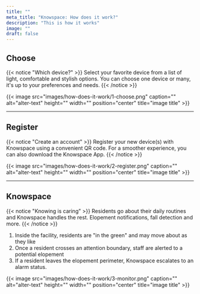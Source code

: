 ```yaml
---
title: ""
meta_title: "Knowspace: How does it work?"
description: "This is how it works"
image: ""
draft: false
---
```


## Choose

{{< notice "Which device?" >}}
Select your favorite device from a list of light, comfortable and stylish options.  You can choose one device or many, it's up to your preferences and needs.
{{< /notice >}}


{{< image src="images/how-does-it-work/1-choose.png" caption="" alt="alter-text" height="" width="" position="center" title="image title"  >}}

<hr>

## Register

{{< notice "Create an account" >}}
Register your new device(s) with Knowspace using a convenient QR code.  For a smoother experience, you can also download the Knowspace App.
{{< /notice >}}


{{< image src="images/how-does-it-work/2-register.png" caption="" alt="alter-text" height="" width="" position="center" title="image title"  >}}

<hr>

## Knowspace

{{< notice "Knowing is caring" >}}
Residents go about their daily routines and Knowspace handles the rest.  Elopement notifications, fall detection and more.
{{< /notice >}}

1. Inside the facility, residents are "in the green" and may move about as they like
2. Once a resident crosses an attention boundary, staff are alerted to a potential elopement
3. If a resident leaves the elopement perimeter, Knowspace escalates to an alarm status.

{{< image src="images/how-does-it-work/3-monitor.png" caption="" alt="alter-text" height="" width="" position="center" title="image title"  >}}
